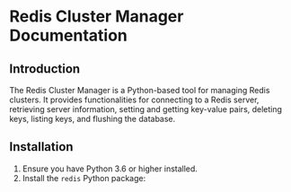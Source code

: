 # Redis Cluster Manager Documentation

## Introduction

The Redis Cluster Manager is a Python-based tool for managing Redis clusters. It provides functionalities for connecting to a Redis server, retrieving server information, setting and getting key-value pairs, deleting keys, listing keys, and flushing the database.

## Installation

1.  Ensure you have Python 3.6 or higher installed.
2.  Install the `redis` Python package:
